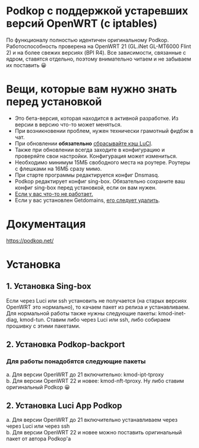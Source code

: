 # Podkop с поддержкой устаревших версий OpenWRT (с iptables)

По функционалу полностью идентичен оригинальному Podkop. Работоспособность проверена на OpenWRT 21 (GL.iNet GL-MT6000 Flint 2) и на более свежих версиях (BPI R4). Все зависимости, связанные с ядром, ставятся отдельно, поэтому внимательно читаем и не забываем их поставить :grinning:

# Вещи, которые вам нужно знать перед установкой

- Это бета-версия, которая находится в активной разработке. Из версии в версию что-то может меняться.
- При возникновении проблем, нужен технически грамотный фидбэк в чат.
- При обновлении **обязательно** [сбрасывайте кэш LuCI](https://podkop.net/docs/clear-browser-cache/).
- Также при обновлении всегда заходите в конфигурацию и проверяйте свои настройки. Конфигурация может измениться.
- Необходимо минимум 15МБ свободного места на роутере. Роутеры с флешками на 16МБ сразу мимо.
- При старте программы редактируется конфиг Dnsmasq.
- Podkop редактирует конфиг sing-box. Обязательно сохраните ваш конфиг sing-box перед установкой, если он вам нужен.
- [Если у вас что-то не работает.](https://podkop.net/docs/diagnostics/)
- Если у вас установлен Getdomains, [его следует удалить](https://github.com/itdoginfo/domain-routing-openwrt?tab=readme-ov-file#%D1%81%D0%BA%D1%80%D0%B8%D0%BF%D1%82-%D0%B4%D0%BB%D1%8F-%D1%83%D0%B4%D0%B0%D0%BB%D0%B5%D0%BD%D0%B8%D1%8F).

# Документация
https://podkop.net/

# Установка

## 1. Установка Sing-box
Если через Luci или ssh установить не получается (на старых версиях OpenWRT это нормально), то качаем пакет из релиза и устанавливаем.\
Для нормальной работы также нужны следующие пакеты: kmod-inet-diag, kmod-tun. Ставим либо через Luci или ssh, либо собираем прошивку с этими пакетами.

## 2. Установка Podkop-backport
### Для работы понадобятся следующие пакеты
a. Для версии OpenWRT до 21 включительно: kmod-ipt-tproxy\
b. Для версии OpenWRT 22 и новее: kmod-nft-tproxy. Ну либо ставим оригинальный Podkop :grinning:

## 2. Установка Luci App Podkop
a. Для версии OpenWRT до 21 включительно устанавливаем через через Luci или через ssh\
b. Для версии OpenWRT 22 и новее можно поставить оригинальный пакет от автора Podkop'а